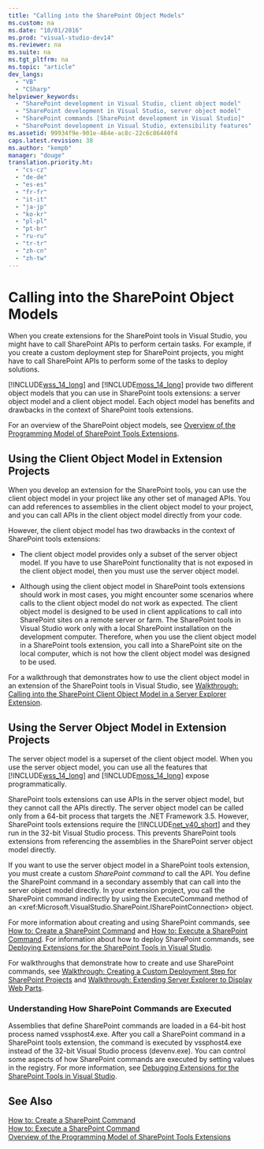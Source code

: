 ```yaml
---
title: "Calling into the SharePoint Object Models"
ms.custom: na
ms.date: "10/01/2016"
ms.prod: "visual-studio-dev14"
ms.reviewer: na
ms.suite: na
ms.tgt_pltfrm: na
ms.topic: "article"
dev_langs: 
  - "VB"
  - "CSharp"
helpviewer_keywords: 
  - "SharePoint development in Visual Studio, client object model"
  - "SharePoint development in Visual Studio, server object model"
  - "SharePoint commands [SharePoint development in Visual Studio]"
  - "SharePoint development in Visual Studio, extensibility features"
ms.assetid: 99934f9e-901e-464e-ac8c-22c6c86440f4
caps.latest.revision: 38
ms.author: "kempb"
manager: "douge"
translation.priority.ht: 
  - "cs-cz"
  - "de-de"
  - "es-es"
  - "fr-fr"
  - "it-it"
  - "ja-jp"
  - "ko-kr"
  - "pl-pl"
  - "pt-br"
  - "ru-ru"
  - "tr-tr"
  - "zh-cn"
  - "zh-tw"
---
```

# Calling into the SharePoint Object Models
  When you create extensions for the SharePoint tools in Visual Studio, you might have to call SharePoint APIs to perform certain tasks. For example, if you create a custom deployment step for SharePoint projects, you might have to call SharePoint APIs to perform some of the tasks to deploy solutions.  
  
 [!INCLUDE[wss_14_long](../VS_officedev/includes/wss_14_long_md.md)] and [!INCLUDE[moss_14_long](../VS_officedev/includes/moss_14_long_md.md)] provide two different object models that you can use in SharePoint tools extensions: a server object model and a client object model. Each object model has benefits and drawbacks in the context of SharePoint tools extensions.  
  
 For an overview of the SharePoint object models, see [Overview of the Programming Model of SharePoint Tools Extensions](../VS_officedev/overview-of-the-programming-model-of-sharepoint-tools-extensions.md).  
  
## Using the Client Object Model in Extension Projects  
 When you develop an extension for the SharePoint tools, you can use the client object model in your project like any other set of managed APIs. You can add references to assemblies in the client object model to your project, and you can call APIs in the client object model directly from your code.  
  
 However, the client object model has two drawbacks in the context of SharePoint tools extensions:  
  
-   The client object model provides only a subset of the server object model. If you have to use SharePoint functionality that is not exposed in the client object model, then you must use the server object model.  
  
-   Although using the client object model in SharePoint tools extensions should work in most cases, you might encounter some scenarios where calls to the client object model do not work as expected. The client object model is designed to be used in client applications to call into SharePoint sites on a remote server or farm. The SharePoint tools in Visual Studio work only with a local SharePoint installation on the development computer. Therefore, when you use the client object model in a SharePoint tools extension, you call into a SharePoint site on the local computer, which is not how the client object model was designed to be used.  
  
 For a walkthrough that demonstrates how to use the client object model in an extension of the SharePoint tools in Visual Studio, see [Walkthrough: Calling into the SharePoint Client Object Model in a Server Explorer Extension](../VS_officedev/walkthrough--calling-into-the-sharepoint-client-object-model-in-a-server-explorer-extension.md).  
  
## Using the Server Object Model in Extension Projects  
 The server object model is a superset of the client object model. When you use the server object model, you can use all the features that [!INCLUDE[wss_14_long](../VS_officedev/includes/wss_14_long_md.md)] and [!INCLUDE[moss_14_long](../VS_officedev/includes/moss_14_long_md.md)] expose programmatically.  
  
 SharePoint tools extensions can use APIs in the server object model, but they cannot call the APIs directly. The server object model can be called only from a 64-bit process that targets the .NET Framework 3.5. However, SharePoint tools extensions require the [!INCLUDE[net_v40_short](../VS_officedev/includes/net_v40_short_md.md)] and they run in the 32-bit Visual Studio process. This prevents SharePoint tools extensions from referencing the assemblies in the SharePoint server object model directly.  
  
 If you want to use the server object model in a SharePoint tools extension, you must create a custom *SharePoint command* to call the API. You define the SharePoint command in a secondary assembly that can call into the server object model directly. In your extension project, you call the SharePoint command indirectly by using the ExecuteCommand method of an \<xref:Microsoft.VisualStudio.SharePoint.ISharePointConnection> object.  
  
 For more information about creating and using SharePoint commands, see [How to: Create a SharePoint Command](../VS_officedev/how-to--create-a-sharepoint-command.md) and [How to: Execute a SharePoint Command](../VS_officedev/how-to--execute-a-sharepoint-command.md). For information about how to deploy SharePoint commands, see [Deploying Extensions for the SharePoint Tools in Visual Studio](../VS_officedev/deploying-extensions-for-the-sharepoint-tools-in-visual-studio.md).  
  
 For walkthroughs that demonstrate how to create and use SharePoint commands, see [Walkthrough: Creating a Custom Deployment Step for SharePoint Projects](../VS_officedev/walkthrough--creating-a-custom-deployment-step-for-sharepoint-projects.md) and [Walkthrough: Extending Server Explorer to Display Web Parts](../VS_officedev/walkthrough--extending-server-explorer-to-display-web-parts.md).  
  
### Understanding How SharePoint Commands are Executed  
 Assemblies that define SharePoint commands are loaded in a 64-bit host process named vssphost4.exe. After you call a SharePoint command in a SharePoint tools extension, the command is executed by vssphost4.exe instead of the 32-bit Visual Studio process (devenv.exe). You can control some aspects of how SharePoint commands are executed by setting values in the registry. For more information, see [Debugging Extensions for the SharePoint Tools in Visual Studio](../VS_officedev/debugging-extensions-for-the-sharepoint-tools-in-visual-studio.md).  
  
## See Also  
 [How to: Create a SharePoint Command](../VS_officedev/how-to--create-a-sharepoint-command.md)   
 [How to: Execute a SharePoint Command](../VS_officedev/how-to--execute-a-sharepoint-command.md)   
 [Overview of the Programming Model of SharePoint Tools Extensions](../VS_officedev/overview-of-the-programming-model-of-sharepoint-tools-extensions.md)  
  
  